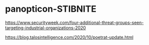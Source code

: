 # panopticon-STIBNITE

https://www.securityweek.com/four-additional-threat-groups-seen-targeting-industrial-organizations-2020

https://blog.talosintelligence.com/2020/10/poetrat-update.html
